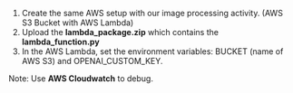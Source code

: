 1. Create the same AWS setup with our image processing activity. (AWS S3 Bucket with AWS Lambda)
2. Upload the **lambda_package.zip** which contains the **lambda_function.py**
3. In the AWS Lambda, set the environment variables: BUCKET (name of AWS S3) and OPENAI_CUSTOM_KEY.

Note: Use **AWS Cloudwatch** to debug.
